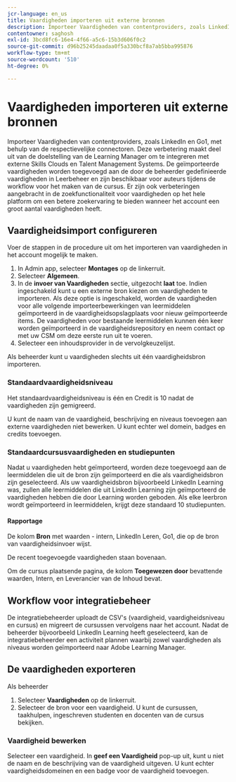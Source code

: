 ```yaml
---
jcr-language: en_us
title: Vaardigheden importeren uit externe bronnen
description: Importeer Vaardigheden van contentproviders, zoals LinkedIn en Go1, met behulp van de respectievelijke connectoren.  De geïmporteerde vaardigheden worden toegevoegd aan de door de beheerder gedefinieerde vaardigheden in Leerbeheer en zijn beschikbaar voor auteurs tijdens de workflow voor het maken van de cursus.
contentowner: saghosh
exl-id: 3bcd8fc6-16e4-4f66-a5c6-15b3d606f0c2
source-git-commit: d96b25245daadaa0f5a330bcf8a7ab5bba995876
workflow-type: tm+mt
source-wordcount: '510'
ht-degree: 0%

---
```


# Vaardigheden importeren uit externe bronnen

Importeer Vaardigheden van contentproviders, zoals LinkedIn en Go1, met behulp van de respectievelijke connectoren. Deze verbetering maakt deel uit van de doelstelling van de Learning Manager om te integreren met externe Skills Clouds en Talent Management Systems. De geïmporteerde vaardigheden worden toegevoegd aan de door de beheerder gedefinieerde vaardigheden in Leerbeheer en zijn beschikbaar voor auteurs tijdens de workflow voor het maken van de cursus. Er zijn ook verbeteringen aangebracht in de zoekfunctionaliteit voor vaardigheden op het hele platform om een betere zoekervaring te bieden wanneer het account een groot aantal vaardigheden heeft.

## Vaardigheidsimport configureren

Voer de stappen in de procedure uit om het importeren van vaardigheden in het account mogelijk te maken.

1. In Admin app, selecteer **Montages** op de linkerruit.
1. Selecteer **Algemeen**.
1. In de **invoer van Vaardigheden** sectie, uitgezocht **laat** toe. Indien ingeschakeld kunt u een externe bron kiezen om vaardigheden te importeren. Als deze optie is ingeschakeld, worden de vaardigheden voor alle volgende importeerbewerkingen van leermiddelen geïmporteerd in de vaardigheidsopslagplaats voor nieuw geïmporteerde items. De vaardigheden voor bestaande leermiddelen kunnen één keer worden geïmporteerd in de vaardigheidsrepository en neem contact op met uw CSM om deze eerste run uit te voeren.
1. Selecteer een inhoudsprovider in de vervolgkeuzelijst.

Als beheerder kunt u vaardigheden slechts uit één vaardigheidsbron importeren.

### Standaardvaardigheidsniveau

Het standaardvaardigheidsniveau is één en Credit is 10 nadat de vaardigheden zijn gemigreerd.

U kunt de naam van de vaardigheid, beschrijving en niveaus toevoegen aan externe vaardigheden niet bewerken. U kunt echter wel domein, badges en credits toevoegen.

### Standaardcursusvaardigheden en studiepunten

Nadat u vaardigheden hebt geïmporteerd, worden deze toegevoegd aan de leermiddelen die uit de bron zijn geïmporteerd en die als vaardigheidsbron zijn geselecteerd. Als uw vaardigheidsbron bijvoorbeeld LinkedIn Learning was, zullen alle leermiddelen die uit LinkedIn Learning zijn geïmporteerd de vaardigheden hebben die door Learning worden geboden. Als elke leerbron wordt geïmporteerd in leermiddelen, krijgt deze standaard 10 studiepunten.

#### Rapportage

De kolom **Bron** met waarden - intern, LinkedIn Leren, Go1, die op de bron van vaardigheidsinvoer wijst.

De recent toegevoegde vaardigheden staan bovenaan.

Om de cursus plaatsende pagina, de kolom **Toegewezen door** bevattende waarden, Intern, en Leverancier van de Inhoud bevat.


## Workflow voor integratiebeheer

De integratiebeheerder uploadt de CSV&#39;s (vaardigheid, vaardigheidsniveau en cursus) en migreert de cursussen vervolgens naar het account. Nadat de beheerder bijvoorbeeld LinkedIn Learning heeft geselecteerd, kan de integratiebeheerder een activiteit plannen waarbij zowel vaardigheden als niveaus worden geïmporteerd naar Adobe Learning Manager.

## De vaardigheden exporteren

Als beheerder

1. Selecteer **Vaardigheden** op de linkerruit.
1. Selecteer de bron voor een vaardigheid. U kunt de cursussen, taakhulpen, ingeschreven studenten en docenten van de cursus bekijken.

### Vaardigheid bewerken

Selecteer een vaardigheid. In **geef een Vaardigheid** pop-up uit, kunt u niet de naam en de beschrijving van de vaardigheid uitgeven. U kunt echter vaardigheidsdomeinen en een badge voor de vaardigheid toevoegen.
